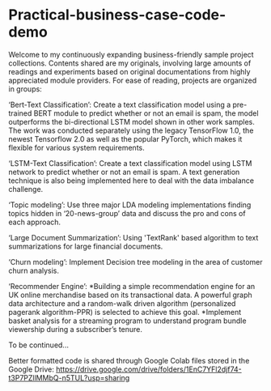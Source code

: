 # Practical-business-case-code-demo

Welcome to my continuously expanding business-friendly sample project collections. Contents shared are my originals, involving large amounts of readings and experiments based on original documentations from highly appreciated module providers. For ease of reading, projects are organized in groups:

‘Bert-Text Classification’: Create a text classification model using a pre-trained BERT module to predict whether or not an email is spam, the model outperforms the bi-directional LSTM model shown in other work samples. The work was conducted separately using the legacy TensorFlow 1.0, the newest Tensorflow 2.0 as well as the popular PyTorch, which makes it flexible for various system requirements.

‘LSTM-Text Classification’: Create a text classification model using LSTM network to predict whether or not an email is spam. A text generation technique is also being implemented here to deal with the data imbalance challenge.

‘Topic modeling’: Use three major LDA modeling implementations finding topics hidden in ‘20-news-group’ data and discuss the pro and cons of each approach.

‘Large Document Summarization’: Using 'TextRank' based algorithm to text summarizations for large financial documents.

‘Churn modeling’: Implement Decision tree modeling in the area of customer churn analysis.

‘Recommender Engine’: 
    *Building a simple recommendation engine for an UK online merchandise based on its transactional data. A powerful graph data architecture and a random-walk driven algorithm (personalized pagerank algorithm-PPR) is selected to achieve this goal.
    *Implement basket analysis for a streaming program to understand program bundle viewership during a subscriber’s tenure.

To be continued...

Better formatted code is shared through Google Colab files stored in the Google Drive:
https://drive.google.com/drive/folders/1EnC7YFl2djf74-t3P7PZllMMbQ-n5TUL?usp=sharing
